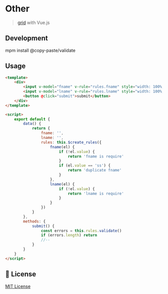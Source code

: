 # Other

> <a href="https://github.com/pipat2468/copy-paste-grid">grid</a> with Vue.js

## Development

mpm install @copy-paste/validate

## Usage

```html
<template>
    <div>
        <input v-model="fname" v-rule="rules.fname" style="width: 100%;" />
        <input v-model="lname" v-rule="rules.lname" style="width: 100%;" />
        <button @click="submit">submit</button>
    </div>
</template>

<script>
    export default {
        data() {
            return {
                fname: '',
                lname: '',
                rules: this.$create_rules({
                    fname(el) {
                        if (!el.value) {
                            return 'fname is require'
                        }
                        if (el.value == 'ss') {
                            return 'duplicate fname'
                        }
                    },
                    lname(el) {
                        if (!el.value) {
                            return 'lname is require'
                        }
                    }
                })
            }
        },
        methods: {
            submit() {
                const errors = this.rules.validate()
                if (errors.length) return
                //--
            }
        }
    }
</script>
```

## 📑 License

[MIT License](./LICENSE)
